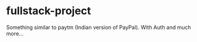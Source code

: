 # fullstack-project
Something similar to paytm (Indian version of PayPal). With Auth and much more...
